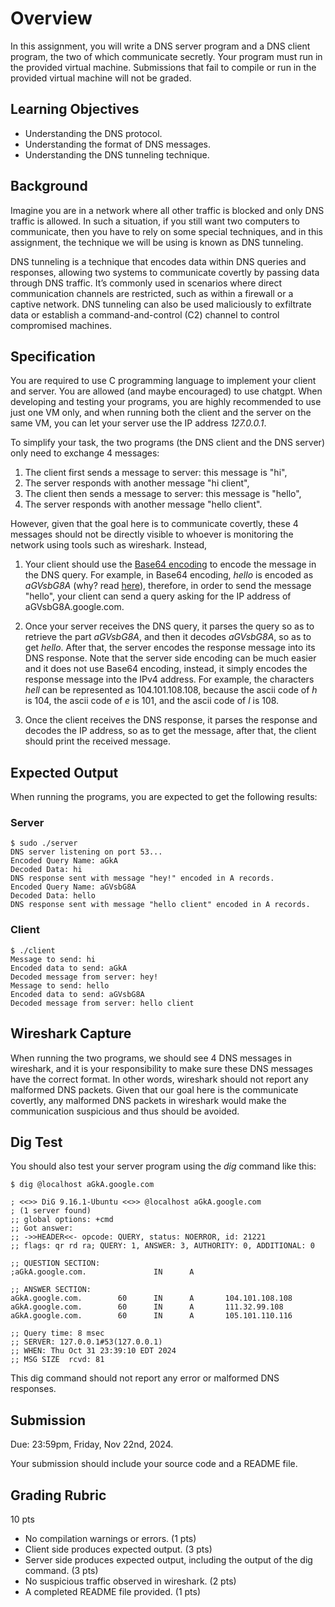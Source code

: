 # Overview

In this assignment, you will write a DNS server program and a DNS client program, the two of which communicate secretly. Your program must run in the provided virtual machine. Submissions that fail to compile or run in the provided virtual machine will not be graded.

## Learning Objectives

- Understanding the DNS protocol.
- Understanding the format of DNS messages.
- Understanding the DNS tunneling technique.

## Background

Imagine you are in a network where all other traffic is blocked and only DNS traffic is allowed. In such a situation, if you still want two computers to communicate, then you have to rely on some special techniques, and in this assignment, the technique we will be using is known as DNS tunneling.

DNS tunneling is a technique that encodes data within DNS queries and responses, allowing two systems to communicate covertly by passing data through DNS traffic. It’s commonly used in scenarios where direct communication channels are restricted, such as within a firewall or a captive network. DNS tunneling can also be used maliciously to exfiltrate data or establish a command-and-control (C2) channel to control compromised machines.

## Specification

You are required to use C programming language to implement your client and server. You are allowed (and maybe encouraged) to use chatgpt. When developing and testing your programs, you are highly recommended to use just one VM only, and when running both the client and the server on the same VM, you can let your server use the IP address *127.0.0.1*.

To simplify your task, the two programs (the DNS client and the DNS server) only need to exchange 4 messages: 

1. The client first sends a message to server: this message is "hi", 
2. The server responds with another message "hi client",
3. The client then sends a message to server: this message is "hello", 
4. The server responds with another message "hello client".

However, given that the goal here is to communicate covertly, these 4 messages should not be directly visible to whoever is monitoring the network using tools such as wireshark. Instead, 

1. Your client should use the [Base64 encoding](base64.md) to encode the message in the DNS query. For example, in Base64 encoding, *hello* is encoded as *aGVsbG8A* (why? read [here](hello.md)), therefore, in order to send the message "hello", your client can send a query asking for the IP address of aGVsbG8A.google.com.

2. Once your server receives the DNS query, it parses the query so as to retrieve the part *aGVsbG8A*, and then it decodes *aGVsbG8A*, so as to get *hello*. After that, the server encodes the response message into its DNS response. Note that the server side encoding can be much easier and it does not use Base64 encoding, instead, it simply encodes the response message into the IPv4 address. For example, the characters *hell* can be represented as 104.101.108.108, because the ascii code of *h* is 104, the ascii code of *e* is 101, and the ascii code of *l* is 108.

3. Once the client receives the DNS response, it parses the response and decodes the IP address, so as to get the message, after that, the client should print the received message.

## Expected Output

When running the programs, you are expected to get the following results:

### Server

```console
$ sudo ./server
DNS server listening on port 53...
Encoded Query Name: aGkA
Decoded Data: hi
DNS response sent with message "hey!" encoded in A records.
Encoded Query Name: aGVsbG8A
Decoded Data: hello
DNS response sent with message "hello client" encoded in A records.
```

### Client

```console
$ ./client
Message to send: hi
Encoded data to send: aGkA
Decoded message from server: hey!
Message to send: hello
Encoded data to send: aGVsbG8A
Decoded message from server: hello client
```

## Wireshark Capture

When running the two programs, we should see 4 DNS messages in wireshark, and it is your responsibility to make sure these DNS messages have the correct format. In other words, wireshark should not report any malformed DNS packets. Given that our goal here is the communicate covertly, any malformed DNS packets in wireshark would make the communication suspicious and thus should be avoided.

## Dig Test

You should also test your server program using the *dig* command like this:

```console
$ dig @localhost aGkA.google.com

; <<>> DiG 9.16.1-Ubuntu <<>> @localhost aGkA.google.com
; (1 server found)
;; global options: +cmd
;; Got answer:
;; ->>HEADER<<- opcode: QUERY, status: NOERROR, id: 21221
;; flags: qr rd ra; QUERY: 1, ANSWER: 3, AUTHORITY: 0, ADDITIONAL: 0

;; QUESTION SECTION:
;aGkA.google.com.               IN      A

;; ANSWER SECTION:
aGkA.google.com.        60      IN      A       104.101.108.108
aGkA.google.com.        60      IN      A       111.32.99.108
aGkA.google.com.        60      IN      A       105.101.110.116

;; Query time: 8 msec
;; SERVER: 127.0.0.1#53(127.0.0.1)
;; WHEN: Thu Oct 31 23:39:10 EDT 2024
;; MSG SIZE  rcvd: 81
```

This dig command should not report any error or malformed DNS responses.

## Submission

Due: 23:59pm, Friday, Nov 22nd, 2024.

Your submission should include your source code and a README file.

## Grading Rubric

10 pts

 - No compilation warnings or errors. (1 pts)
 - Client side produces expected output. (3 pts)
 - Server side produces expected output, including the output of the dig command. (3 pts)
 - No suspicious traffic observed in wireshark. (2 pts)
 - A completed README file provided. (1 pts)

